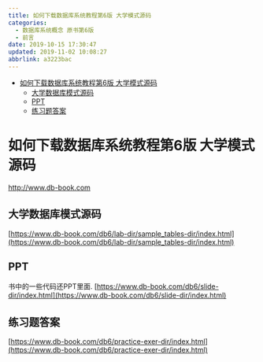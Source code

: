 ```yaml
---
title: 如何下载数据库系统教程第6版 大学模式源码
categories: 
  - 数据库系统概念 原书第6版
  - 前言
date: 2019-10-15 17:30:47
updated: 2019-11-02 10:08:27
abbrlink: a3223bac
---
```

- [如何下载数据库系统教程第6版 大学模式源码](/ReadingNotes/a3223bac/#如何下载数据库系统教程第6版-大学模式源码)
    - [大学数据库模式源码](/ReadingNotes/a3223bac/#大学数据库模式源码)
    - [PPT](/ReadingNotes/a3223bac/#PPT)
    - [练习题答案](/ReadingNotes/a3223bac/#练习题答案)

<!--more-->
<script src="https://cdn.bootcss.com/jquery/3.4.0/jquery.slim.min.js"></script>
<script>$(document).ready(function () {$(".post-body > ul:nth-child(1)").hide();});</script>

<!--end-->
# 如何下载数据库系统教程第6版 大学模式源码 #
http://www.db-book.com
## 大学数据库模式源码 ##
[https://www.db-book.com/db6/lab-dir/sample_tables-dir/index.html](https://www.db-book.com/db6/lab-dir/sample_tables-dir/index.html)
## PPT ##
书中的一些代码还PPT里面.
[https://www.db-book.com/db6/slide-dir/index.html](https://www.db-book.com/db6/slide-dir/index.html)
## 练习题答案 ##
[https://www.db-book.com/db6/practice-exer-dir/index.html](https://www.db-book.com/db6/practice-exer-dir/index.html)

